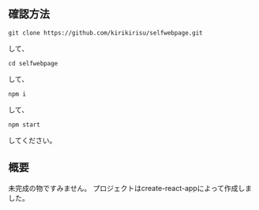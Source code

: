 ## 確認方法

```
git clone https://github.com/kirikirisu/selfwebpage.git
```

して、

```
cd selfwebpage
```

して、

```
npm i
```

して、

```
npm start
```
してください。

## 概要
未完成の物ですみません。
プロジェクトはcreate-react-appによって作成しました。

